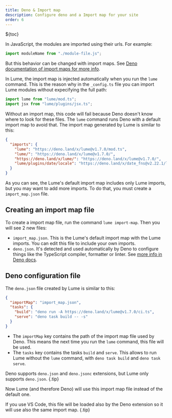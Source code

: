 ```yaml
---
title: Deno & Import map
description: Configure deno and a Import map for your site
order: 6
---
```


${toc}

In JavaScript, the modules are imported using their urls. For example:

```js
import moduleName from "./module-file.js";
```

But this behavior can be changed with import maps. See
[Deno documentation of import maps for more info](https://deno.land/manual/linking_to_external_code/import_maps).

In Lume, the import map is injected automatically when you run the `lume`
command. This is the reason why in the `_config.ts` file you can import Lume
modules without expecifying the full path:

```js
import lume from "lume/mod.ts";
import jsx from "lume/plugins/jsx.ts";
```

Without an import map, this code will fail because Deno doesn't know where to
look for these files. The `lume` command runs Deno with a default import map to
avoid that. The import map generated by Lume is similar to this:

```json
{
  "imports": {
    "lume": "https://deno.land/x/lume@v1.7.0/mod.ts",
    "lume/": "https://deno.land/x/lume@v1.7.0/",
    "https://deno.land/x/lume/": "https://deno.land/x/lume@v1.7.0/",
    "lume/plugins/date/locale": "https://deno.land/x/date_fns@v2.22.1/locale"
  }
}
```

As you can see, the Lume's default import map includes only Lume imports, but
you may want to add more imports. To do that, you must create a
`import_map.json` file.

## Creating an import map file

To create a import map file, run the command `lume import-map`. Then you will
see 2 new files:

- `import_map.json`. This is the Lume's default import map with the Lume
  imports. You can edit this file to include your own imports.
- `deno.json`. It's detected and used automatically by Deno to configure things
  like the TypeScript compiler, formatter or linter. See
  [more info in Deno docs](https://deno.land/manual/getting_started/configuration_file).

## Deno configuration file

The `deno.json` file created by Lume is similar to this:

```json
{
  "importMap": "import_map.json",
  "tasks": {
    "build": "deno run -A https://deno.land/x/lume@v1.7.0/ci.ts",
    "serve": "deno task build -- -s"
  }
}
```

- The `importMap` key contains the path of the import map file used by Deno.
  This means the next time you run the `lume` command, this file will be used.
- The `tasks` key contains the tasks `build` and `serve`. This allows to run
  Lume without the `lume` command, with `deno task build` and `deno task serve`.

Deno supports `deno.json` and `deno.jsonc` extensions, but Lume only supports
`deno.json`. {.tip}

Now Lume (and therefore Deno) will use this import map file instead of the
default one.

If you use VS Code, this file will be loaded also by the Deno extension so it
will use also the same import map. {.tip}
